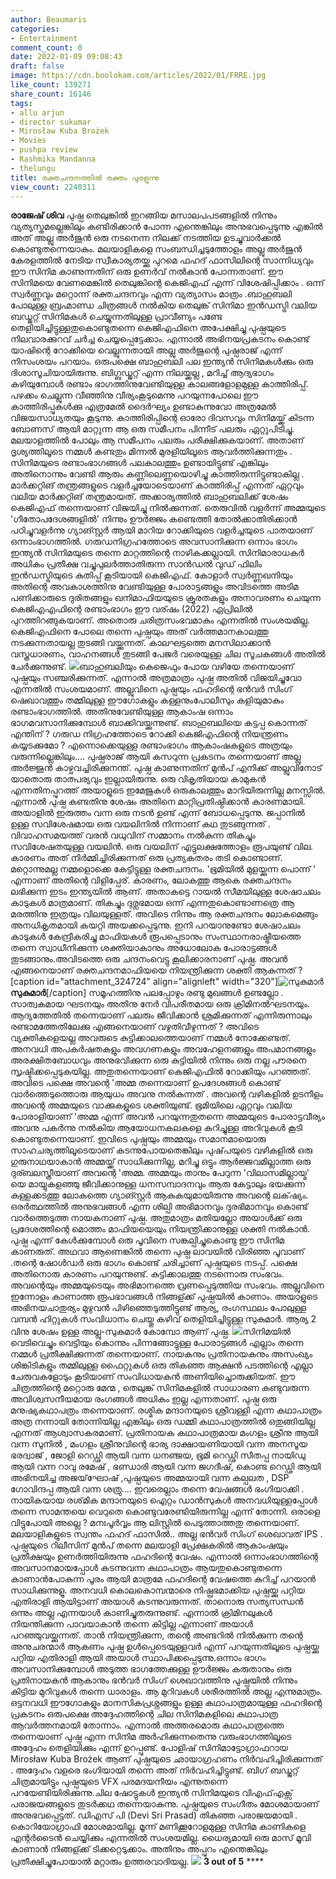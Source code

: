 ```yaml
---
author: Beaumaris
categories:
- Entertainment
comment_count: 0
date: 2022-01-09 09:08:43
draft: false
image: https://cdn.boolokam.com/articles/2022/01/FRRE.jpg
like_count: 139271
share_count: 16146
tags:
- allu arjun
- director sukumar
- Mirosław Kuba Brożek
- Movies
- pushpa review
- Rashmika Mandanna
- thelungu
title: രക്തചന്ദനത്തിൽ രക്തം പുരളുന്നു
view_count: 2240311
---
```


**രാജേഷ് ശിവ** പുഷ്പ തെലുങ്കിൽ ഇറങ്ങിയ മസാലപപടങ്ങളിൽ നിന്നും വ്യത്യസ്തമല്ലെങ്കിലും കണ്ടിരിക്കാൻ പോന്ന എന്തെങ്കിലും അനുഭവപ്പെടുന്നു എങ്കിൽ അത് അല്ലു അർജുൻ ഒരു നടനെന്ന നിലക്ക് നടത്തിയ ഉടച്ചുവാർക്കൽ കൊണ്ടുതന്നെയാകും. മലയാളികളെ സംബന്ധിച്ചടുത്തോളം അല്ലു അർജുൻ കേരളത്തിൽ നേടിയ സ്വീകാര്യതയ്ക്കു പുറമെ ഫഹദ് ഫാസിലിന്റെ സാന്നിധ്യവും ഈ സിനിമ കാണുന്നതിന് ഒരു ഉണർവ് നൽകാൻ പോന്നതാണ്. ഈ സിനിമയെ വേണമെങ്കിൽ തെലുങ്കിന്റെ കെജിഎഫ് എന്ന് വിശേഷിപ്പിക്കാം . ഒന്ന് സ്വർണ്ണവും മറ്റൊന്ന് രക്തചന്ദനവും എന്ന വ്യത്യാസം മാത്രം .ബാഹുബലി പോലുള്ള ബ്രഹ്മാണ്ഡ ചിത്രങ്ങൾ നൽകിയ തെലുങ്ക് സിനിമാ ഇൻഡസ്ട്രി വലിയ ബഡ്ജറ്റ് സിനിമകൾ ചെയ്യുന്നതിലുള്ള പ്രാവീണ്യം പണ്ടേ തെളിയിച്ചിട്ടുള്ളതുകൊണ്ടുതന്നെ കെജിഎഫിനെ അപേക്ഷിച്ചു പുഷ്പയുടെ നിലവാരക്കുറവ് ചർച്ച ചെയ്യപ്പെട്ടേക്കാം. എന്നാൽ അഭിനയപ്രകടനം കൊണ്ട് യാഷിന്റെ റോക്കിയെ വെല്ലുന്നതായി അല്ലു അർജുന്റെ പുഷ്പരാജ് എന്ന് നിസംശയം പറയാം. ഒരുപക്ഷെ ബാഹുബലി പല ഇന്ത്യൻ സിനിമകൾക്കും ഒരു ദിശാസൂചിയായിരുന്നു. ബിഗ്ബഡ്ജറ്റ് എന്ന നിലയ്ക്കല്ല , മറിച്ച് ആദ്യഭാഗം കഴിയുമ്പോൾ രണ്ടാം ഭാഗത്തിനുവേണ്ടിയുള്ള കാലങ്ങളോളമുള്ള കാത്തിരിപ്പ്. പഴക്കം ചെല്ലുന്ന വീഞ്ഞിനു വീര്യംകൂടുമെന്നു പറയുന്നപോലെ ഈ കാത്തിരിപ്പുകൾക്കു എത്രമേൽ ദൈർഘ്യം ഉണ്ടാകുന്നുവോ അത്രമേൽ വിജയസാധ്യതയും കൂടുന്നു. കാത്തിരിപ്പിന്റെ ഓരോ ദിവസവും സിനിമയ്ക്ക് കിടന്ന ബോണസ് ആയി മാറ്റുന്ന ആ ഒരു സമീപനം പിന്നീട് പലരും ഏറ്റുപിടിച്ചു. മലയാളത്തിൽ പോലും ആ സമീപനം പലരും പരീക്ഷിക്കുകയാണ്. അതാണ് ദൃശ്യത്തിലൂടെ നമ്മൾ കണ്ടതും മിന്നൽ മുരളിയിലൂടെ ആവർത്തിക്കുന്നതും . സിനിമയുടെ രണ്ടാംഭാഗങ്ങൾ പലകാലത്തും ഉണ്ടായിട്ടുണ്ട് എങ്കിലും അതിനൊന്നും വേണ്ടി ആരും കണ്ണിലെണ്ണയൊഴിച്ചു കാത്തിരുന്നിട്ടുണ്ടാകില്ല . മാർക്കറ്റിങ് തന്ത്രങ്ങളുടെ വളർച്ചയോടെയാണ് കാത്തിരിപ്പ് എന്നത് ഏറ്റവും വലിയ മാർക്കറ്റിങ് തന്ത്രമായത്. അക്കാര്യത്തിൽ ബാഹുബലിക്ക് ശേഷം കെജിഎഫ് തന്നെയാണ് വിജയിച്ചു നിൽക്കുന്നത്. തെരുവിൽ വളർന്ന് അമ്മയുടെ 'ഗീതോപദേശങ്ങളിൽ' നിന്നും ഊർജ്ജം കണ്ടെത്തി തോൽക്കാതിരിക്കാൻ പഠിച്ചുവളർന്നു ഗ്യാങ്സ്റ്റർ ആയി മാറിയ റോക്കിയുടെ വളർച്ചയുടെ പാതയാണ് ഒന്നാംഭാഗത്തിൽ. ഗരുഡനിഗ്രഹത്തോടെ അവസാനിക്കുന്ന ഒന്നാം ഭാഗം ഇന്ത്യൻ സിനിമയുടെ തന്നെ മാറ്റത്തിന്റെ നാഴികക്കല്ലായി. സിനിമാരാധകർ അധികം പ്രതീക്ഷ വച്ചുപുലർത്താതിരുന്ന സാൻഡൽ വുഡ് ഫിലിം ഇൻഡസ്ട്രിയുടെ കുതിപ്പ് കൂടിയായി കെജിഎഫ്. കോളാർ സ്വർണ്ണഖനിയും അതിന്റെ അവകാശത്തിനു വേണ്ടിയുള്ള പോരാട്ടങ്ങളും അവിടത്തെ അടിമ പണിക്കാരുടെ ദുരിതങ്ങളും ഖനിമാഫിയയുടെ ക്രൂരതകളും അനാവരണം ചെയുന്ന കെജിഎഎഫിന്റെ രണ്ടാംഭാഗം ഈ വര്ഷം (2022) ഏപ്രിലിൽ പുറത്തിറങ്ങുകയാണ്. അതൊരു ചരിത്രസംഭവമാകും എന്നതിൽ സംശയമില്ല. കെജിഎഫിനെ പോലെ തന്നെ പുഷ്പയും അത് വർത്തമാനകാലത്തു നടക്കുന്നതായല്ല തുടങ്ങി വയ്ക്കുന്നത്. കാലഘട്ടത്തെ മനസിലാക്കാൻ വസ്ത്രധാരണം, വാഹനങ്ങൾ തുടങ്ങി പേജർ വരെയുള്ള ചില സൂചകങ്ങൾ അതിൽ ചേർക്കുന്നുണ്ട്. ![](https://cdn.boolokam.com/articles/2022/01/FRRE.jpg)ബാഹുബലിയും കെജെഫും പോയ വഴിയേ തന്നെയാണ് പുഷ്പയും സഞ്ചരിക്കുന്നത്. എന്നാൽ അത്രമാത്രം പുഷ്പ അതിൽ വിജയിച്ചുവോ എന്നതിൽ സംശയമാണ്. അല്ലുവിനെ പുഷ്പയും ഫഹദിന്റെ ഭൻവർ സിംഗ് ഷെഖാവത്തും തമ്മിലുള്ള ഈഗോകളും കള്ളനുംപോലീസും കളിയുമാകും രണ്ടാംഭാഗത്തിൽ. അതിനുവേണ്ടിയുള്ള ആകാംഷ ഒന്നാം ഭാഗമവസാനിക്കുമ്പോൾ ബാക്കിവയ്ക്കുന്നുണ്ട്. ബാഹുബലിയെ കട്ടപ്പ കൊന്നത് എന്തിന് ? ഗരുഡ നിഗ്രഹത്തോടെ റോക്കി കെജിഎഫിന്റെ നിയന്ത്രണം കയ്യടക്കുമോ ? എന്നൊക്കെയുള്ള രണ്ടാംഭാഗം ആകാംഷകളുടെ അത്രയും വരുന്നില്ലെങ്കിലും.... പുഷ്പരാജ് ആയി കസറുന്ന പ്രകടനം തന്നെയാണ് അല്ലു അർജ്ജുൻ കാഴ്ചവച്ചിരിക്കുനന്ത്. പുഷ്പ കാണുന്നതിന് മുൻപ് എനിക്ക് അല്ലുവിനോട് യാതൊരു താത്പര്യവും ഇല്ലായിരുന്നു. ഒരു വികൃതിയായ കാമുകൻ എന്നതിനപ്പുറത്ത് അയാളുടെ ഇമേജുകൾ ഒരുകാലത്തും മാറിയിരുന്നില്ല മനസ്സിൽ. എന്നാൽ പുഷ്പ കണ്ടതിനു ശേഷം അതിനെ മാറ്റിപ്രതിഷ്ഠിക്കാൻ കാരണമായി. അയാളിൽ ഇരുത്തം വന്ന ഒരു നടൻ ഉണ്ട് എന്ന് ബോധപ്പെടുന്നു. ജപ്പാനിൽ ഉള്ള സവിശേഷമായ ഒരു വയലിനിൽ നിന്നാണ് കഥ തുടങ്ങുന്നത് . വിവാഹസമയത്ത് വരൻ വധുവിന് സമ്മാനം നൽകുന്ന തികച്ചും സവിശേഷതയുള്ള വയലിൻ. ഒരു വയലിന് എട്ടുലക്ഷത്തോളം രൂപയുണ്ട് വില. കാരണം അത് നിർമ്മിച്ചിരിക്കുന്നത് ഒരു പ്രത്യകതരം തടി കൊണ്ടാണ്. മറ്റൊന്നുമല്ല നമ്മളൊക്കെ കേട്ടിട്ടുള്ള രക്തചന്ദനം. 'ഭൂമിയിൽ മുളയ്ക്കുന്ന പൊന്ന് ' എന്നാണ് അതിന്റെ വിളിപ്പേര്. കാരണം, ലോകത്തു ആകെ രക്തചന്ദനം ലഭിക്കുന്ന ഇടം ഇന്ത്യയിൽ ആണ്. അതാകട്ടെ റായൽ സീമയിലുള്ള ശേഷാചലം കാടുകൾ മാത്രമാണ്. തികച്ചും ദുര്ലഭമായ ഒന്ന് എന്നതുകൊണ്ടാണത്രെ ആ മരത്തിനു ഇത്രയും വിലയുള്ളത്. അവിടെ നിന്നും ആ രക്തചന്ദനം ലോകമെങ്ങും അനധികൃതമായി കയറ്റി അയക്കപ്പെടുന്നു. ഇനി പറയാനുണ്ടോ ശേഷാചലം കാടുകൾ കേന്ദ്രീകരിച്ചു മാഫിയകൾ രൂപപ്പെടാനും സംസ്ഥാനരാഷ്ട്രീയത്തെ തന്നെ സ്വാധീനിക്കുന്ന ശക്തിയാകാനും അധോലോക പോരാട്ടങ്ങൾ തുടങ്ങാനും.അവിടത്തെ ഒരു ചന്ദനംവെട്ടു കൂലിക്കാരനാണ് പുഷ്പ. അവൻ എങ്ങനെയാണ് രക്തചന്ദനമാഫിയയെ നിയന്ത്രിക്കുന്ന ശക്തി ആകുന്നത് ? [caption id="attachment_324724" align="alignleft" width="320"]![സുകുമാർ ](https://cdn.boolokam.com/articles/2022/01/hrgr.jpg) **സുകുമാർ**[/caption] സമൂഹത്തിനു പലപ്പോഴും രണ്ടു മുഖങ്ങൾ ഉണ്ടല്ലോ . സാത്വകമായ ഘടനയും അതിനു നേർ വിപരീതമായ ഒരു ക്രിമിനൽഘടനയും. ആദ്യത്തേതിൽ തന്നെയാണ് പലരും ജീവിക്കാൻ ശ്രമിക്കുന്നത് എന്നിരുന്നാലും രണ്ടാമത്തേതിലേക്കു എങ്ങനെയാണ് വഴുതിവീഴുന്നത് ? അവിടെ വ്യക്തികളെയല്ല അവരുടെ കുട്ടിക്കാലത്തെയാണ് നമ്മൾ നോക്കേണ്ടത്. അനവധി അപകർഷതകളും അവഗണകളും അവഹേളനങ്ങളും അപമാനങ്ങളും അരക്ഷിതബോധവും അനുഭവിക്കുന്ന ഒരു കുട്ടിയിൽ നിന്നും ഒരു നല്ല പൗരനെ സൃഷ്ടിക്കപ്പെടുകയില്ല. അതുതന്നെയാണ് കെജിഎഫിൽ റോക്കിയും പറഞ്ഞത്. അവിടെ പക്ഷെ അവന്റെ 'അമ്മ തന്നെയാണ് ഉപദേശങ്ങൾ കൊണ്ട് വാർത്തെടുത്തൊരു ആയുധം അവനു നൽകുന്നത് . അവന്റെ വഴികളിൽ ഉടനീളം അവന്റെ അമ്മയുടെ വാക്കുകളുടെ ശക്തിയുണ്ട്. ഭൂമിയിലെ ഏറ്റവും വലിയ പോരാളിയാണ് 'അമ്മ എന്ന് അവൻ പറയുന്നതുതന്നെ അമ്മയുടെ പോരാട്ടവീര്യം അവനു പകർന്നു നൽകിയ ആയോധനകലകളെ കുറിച്ചുള്ള അറിവുകൾ കൂടി കൊണ്ടുതന്നെയാണ്. ഇവിടെ പുഷ്പയും അമ്മയും സമാനമായൊരു സാഹചര്യത്തിലൂടെയാണ് കടന്നുപോയതെങ്കിലും പുഷ്‌പയുടെ വഴികളിൽ ഒരു ഗുരുനാഥയാകാൻ അമ്മയ്ക്ക് സാധിക്കുന്നില്ല, മറിച്ചു ഒട്ടും ആർജ്ജവമില്ലാത്ത ഒരു ദുര്ബലസ്ത്രീയാണ്‌ അവന്റെ 'അമ്മ. അമ്മയും താനും പേറുന്ന 'വിലാസമില്ലായ്മ' യെ മായ്ചുകളഞ്ഞു ജീവിക്കാനുള്ള ധനസമ്പാദനവും ആരു കേട്ടാലും ഭയക്കുന്ന കള്ളക്കടത്തു ലോകത്തെ ഗ്യാങ്സ്റ്റർ ആകുകയുമായിരുന്നു അവന്റെ ലക്‌ഷ്യം. ഒരർത്ഥത്തിൽ അനുഭവങ്ങൾ എന്ന ശില്പി അഭിമാനവും ദുരഭിമാനവും കൊണ്ട് വാർത്തെടുത്ത നായകനാണ് പുഷ്പ. അതുമാത്രം മതിയല്ലോ അയാൾക്ക് ഒരു പ്രദേശത്തിന്റെ മൊത്തം മാഫിയയെയും നിയന്ത്രിക്കാനുള്ള ശക്തി നൽകാൻ. പുഷ്പ എന്ന് കേൾക്കുമ്പോൾ ഒരു പൂവിനെ സങ്കല്പിച്ചുകൊണ്ടു ഈ സിനിമ കാണരുത്. അഥവാ ആണെങ്കിൽ തന്നെ പുഷ്പ ലാവയിൽ വിരിഞ്ഞ പൂവാണ് .തന്റെ ഷോൾഡർ ഒരു ഭാഗം കൊണ്ട് ചരിച്ചാണ് പുഷ്പയുടെ നടപ്പ്. പക്ഷെ അതിനൊരു കാരണം പറയുന്നുണ്ട്. കുട്ടിക്കാലത്തു നടന്നൊരു സംഭവം. അവന്റെയും അമ്മയുടെയും അഭിമാനത്തെ വ്രണപ്പെടുത്തിയ സംഭവം. അല്ലുവിനെ ഇന്നോളം കാണാത്ത രൂപഭാവങ്ങൾ നിങ്ങള്ക്ക് പുഷ്പയിൽ കാണാം. അയാളുടെ അഭിനയചാതുര്യം മുഴുവൻ പിഴിഞ്ഞെടുത്തിട്ടുണ്ട് ആര്യ, രംഗസ്ഥലം പോലുള്ള വമ്പൻ ഹിറ്റുകൾ സംവിധാനം ചെയ്തു കഴിവ് തെളിയിച്ചിട്ടുള്ള സുകുമാർ. ആര്യ 2 വിനു ശേഷം ഉള്ള അല്ലു-സുകുമാർ കോമ്പോ ആണ് പുഷ്പ. ![](https://cdn.boolokam.com/articles/2022/01/llllll.jpg)സിനിമയിൽ വെടിവെച്ചും വെട്ടിയും കൊന്നും പിന്നങ്ങോട്ടുള്ള പോരാട്ടങ്ങൾ എല്ലാം തന്നെ നമ്മൾ പ്രതീക്ഷിക്കുന്നത് തന്നെയാണ്. നായകനും പ്രതിനായകനും അസംഖ്യം ശിങ്കിടികളും തമ്മിലുള്ള ഫൈറ്റുകൾ ഒരു തികഞ്ഞ ആക്ഷൻ പടത്തിന്റെ എല്ലാ ചേരുവകളോടും കൂടിയാണ് സംവിധായകൻ അണിയിച്ചൊരുക്കിയത്. ഈ ചിത്രത്തിന്റെ മറ്റൊരു മേന്മ , തെലുങ്ക് സിനിമകളിൽ സാധാരണ കണ്ടുവരുന്ന അവിശ്വസനീയമായ രംഗങ്ങൾ അധികം ഇല്ല എന്നതാണ്. പുഷ്പ ഒരു മനുഷ്യകഥാപത്രം തന്നെയാണ്. രശ്മിക മന്ദാനയുടെ ശ്രീവള്ളി എന്ന കഥാപാത്രം അത്ര നന്നായി തോന്നിയില്ല എങ്കിലും ഒരു ഡമ്മി കഥാപാത്രത്തിൽ ഒതുങ്ങിയില്ല എന്നത് ആശ്വാസകരമാണ്. പ്രതിനായക കഥാപാത്രമായ മംഗളം ശ്രീനു ആയി വന്ന സുനിൽ , മംഗളം ശ്രീനുവിന്റെ ഭാര്യ ദാക്ഷായണിയായി വന്ന അനസൂയ ഭരദ്വാജ് , ജോളി റെഡ്ഢി ആയി വന്ന ധനഞ്ജയ, ഭൂമി റെഡ്ഢി സീതപ്പ നായിഡു ആയി വന്ന റാവു രമേഷ് , ഭണ്ഡാരി ആയി വന്ന ജഗദീഷ്, കൊണ്ട റെഡ്ഢി ആയി അഭിനയിച്ച അജയ്‌ഘോഷ് ,പുഷ്പയുടെ അമ്മയായി വന്ന കല്പലത , DSP ഗോവിന്ദപ്പ ആയി വന്ന ശത്രു.... ഇവരെല്ലാം തന്നെ വേഷങ്ങൾ ഭംഗിയാക്കി . നായികയായ രശ്‌മിക മന്ദാനയുടെ ഐറ്റം ഡാൻസുകൾ അനവധിയുള്ളപ്പോൾ തന്നെ സാമന്തയെ വെറുതെ കൊണ്ടുവരേണ്ടിയിരുന്നില്ല എന്ന് തോന്നി. ഒരാളെ വിട്ടുപോയി അല്ലെ ? മനഃപൂർവ്വം ആ ലിസ്റ്റിൽ പെടുത്താത്തതു തന്നെയാണ്. മലയാളികളുടെ സ്വന്തം ഫഹദ് ഫാസിൽ.. അല്ല ഭൻവർ സിംഗ് ശെഖാവത് IPS . പുഷ്പയുടെ റിലീസിന് മുൻപ് തന്നെ മലയാളി പ്രേക്ഷകരിൽ ആകാംഷയും പ്രതീക്ഷയും ഉണർത്തിയിരുന്നു ഫഹദിന്റെ വേഷം. എന്നാൽ ഒന്നാംഭാഗത്തിന്റെ അവസാനമായപ്പോൾ കടന്നുവന്ന കഥാപാത്രം ആയതുകൊണ്ടുതന്നെ കാണാൻപോകുന്ന പൂരം ആയി മാത്രമേ ഫഹദിന്റെ വേഷത്തെ കുറിച്ച് പറയാൻ സാധിക്കുന്നുളൂ. അനവധി കൊലകൊമ്പന്മാരെ നിഷ്പ്രഭമാക്കിയ പുഷ്പയ്ക്കു പറ്റിയ എതിരാളി ആയിട്ടാണ് അയാൾ കടന്നുവരുന്നത്. താനൊരു സത്യസന്ധൻ ഒന്നും അല്ല എന്നയാൾ കാണിച്ചുതരുന്നുണ്ട്. എന്നാൽ ക്രിമിനലുകൾ നിയന്തിക്കുന്ന പാവയാകാൻ തന്നെ കിട്ടില്ല എന്നാണ് അയാൾ പറഞ്ഞുവയ്ക്കുന്നത്. താൻ നിയന്ത്രിക്കുന്ന, തന്റെ അണ്ടറിൽ നിൽക്കുന്ന തന്റെ അനുചരന്മാർ ആകണം പുഷ്പ ഉൾപ്പെടെയുള്ളവർ എന്ന് പറയുന്നതിലൂടെ പുഷ്പയ്ക്കു പറ്റിയ എതിരാളി ആയി അയാൾ സ്ഥാപിക്കപ്പെടുന്നു.ഒന്നാം ഭാഗം അവസാനിക്കുമ്പോൾ അടുത്ത ഭാഗത്തേക്കുള്ള ഊർജ്ജം കരുതാനും ഒരു പ്രതിനായകൻ ആകാനും ഭൻവർ സിംഗ് ശെഖാവത്തിനു പുഷ്പയിൽ നിന്നും കിട്ടിയ മുറിവുകൾ തന്നെ ധാരാളം. ആ മുറിവകൾ ശരീരത്തിൽ അല്ല എന്നുമാത്രം. ഒട്ടനവധി ഈഗോകളും മാനസികപ്രശ്നങ്ങളും ഉള്ള കഥാപാത്രമായുള്ള ഫഹദിന്റെ പ്രകടനം ഒരുപക്ഷെ അദ്ദേഹത്തിന്റെ ചില സിനിമകളിലെ കഥാപാത്ര ആവർത്തനമായി തോന്നാം. എന്നാൽ അത്തരമൊരു കഥാപാത്രത്തെ തന്നെയാണ് പുഷ്പ എന്ന സിനിമ അർഹിക്കുന്നതെന്നു വരുംഭാഗത്തിലൂടെ അദ്ദേഹം തെളിയിക്കും എന്ന് ഉറപ്പുണ്ട്. പോളിഷ് സിനിമാട്ടോഗ്രാഫറായ Mirosław Kuba Brożek ആണ് പുഷ്പയുടെ ഛായാഗ്രഹണം നിർവഹിച്ചിരിക്കുന്നത് . അദ്ദേഹം വളരെ ഭംഗിയായി തന്നെ അത് നിർവഹിച്ചിട്ടുണ്ട്. ബിഗ് ബഡ്ജറ്റ് ചിത്രമായിട്ടും പുഷ്പയുടെ VFX പരമദയനീയം എന്നുതന്നെ പറയേണ്ടിയിരിക്കുന്നു.ചില ഷോട്ടുകൾ ഇന്ത്യൻ സിനിമയുടെ വിഎഫ്എക്സ് പരാജയങ്ങളുടെ തുടർക്കഥ തന്നെയാകുന്നു. പുഷ്പയുടെ സംഗീതം മോശമായാണ് അനുഭവപ്പെട്ടത്. ഡിഎസ് പി (Devi Sri Prasad) തികഞ്ഞ പരാജയമായി . കൊറിയോഗ്രാഫി മോശമായില്ല. മൂന്ന് മണിക്കൂറോളമുള്ള സിനിമ കാണികളെ എന്റർടൈൻ ചെയ്യിക്കും എന്നതിൽ സംശയമില്ല. ധൈര്യമായി ഒരു മാസ് മൂവി കാണാൻ നിങ്ങള്ക്ക് ടിക്കറ്റെടുക്കാം. അതിനും അപ്പുറം എന്തെങ്കിലും പ്രതീക്ഷിച്ചുപോയാൽ മറ്റാരും ഉത്തരവാദിയല്ല. ![](https://cdn.boolokam.com/articles/2022/01/dddddd-scaled.jpg) **3 out of 5** ****